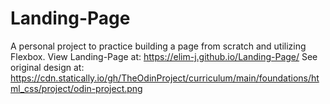 # Landing-Page
  A personal project to practice building a page from scratch and utilizing Flexbox.
  View Landing-Page at: https://elim-j.github.io/Landing-Page/
  See original design at: https://cdn.statically.io/gh/TheOdinProject/curriculum/main/foundations/html_css/project/odin-project.png
